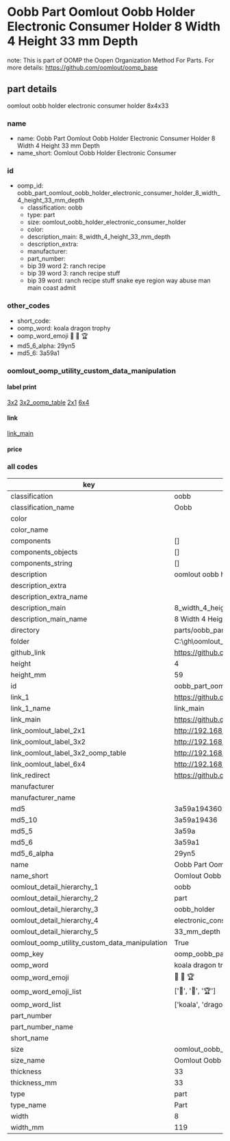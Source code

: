# Oobb Part Oomlout Oobb Holder Electronic Consumer Holder 8 Width 4 Height 33 mm Depth  

note: This is part of OOMP the Oopen Organization Method For Parts. For more details: https://github.com/oomlout/oomp_base

##  part details
  



oomlout oobb holder electronic consumer holder 8x4x33



### name
* name: Oobb Part Oomlout Oobb Holder Electronic Consumer Holder 8 Width 4 Height 33 mm Depth
* name_short: Oomlout Oobb Holder Electronic Consumer
### id
* oomp_id: oobb_part_oomlout_oobb_holder_electronic_consumer_holder_8_width_4_height_33_mm_depth
  * classification: oobb
  * type: part
  * size: oomlout_oobb_holder_electronic_consumer_holder
  * color: 
  * description_main: 8_width_4_height_33_mm_depth
  * description_extra: 
  * manufacturer: 
  * part_number: 
  * bip 39 word 2: ranch recipe
  * bip 39 word 3: ranch recipe stuff
  * bip 39 word: ranch recipe stuff snake eye region way abuse man main coast admit

### other_codes
* short_code: 
* oomp_word: koala dragon trophy
* oomp_word_emoji :koala: :dragon: :trophy:
* md5_6_alpha: 29yn5
* md5_6: 3a59a1






### oomlout_oomp_utility_custom_data_manipulation
#### label print
[3x2](http://192.168.1.245:1112/?label=oomp%2029yn5)
[3x2_oomp_table](http://192.168.1.108:1112/?label=oomp%2029yn5)
[2x1](http://192.168.1.242:1112/?label=oomp%2029yn5)
[6x4](http://192.168.1.55:1112/?label=oomp%2029yn5)    

#### link

[link_main](https://github.com/oomlout/oomlout_oobb_version_4_generated_parts/tree/main/navigation_oomp/oobb/part/oomlout_oobb_holder_electronic_consumer_holder/8_width_4_height_33_mm_depth/part)                              

#### price







### all codes 
| key | value |  
| --- | --- |  
| classification | oobb |  
| classification_name | Oobb |  
| color |  |  
| color_name |  |  
| components | [] |  
| components_objects | [] |  
| components_string | [] |  
| description | oomlout oobb holder electronic consumer holder 8x4x33 |  
| description_extra |  |  
| description_extra_name |  |  
| description_main | 8_width_4_height_33_mm_depth |  
| description_main_name | 8 Width 4 Height 33 mm Depth |  
| directory | parts/oobb_part_oomlout_oobb_holder_electronic_consumer_holder_8_width_4_height_33_mm_depth |  
| folder | C:\gh\oomlout_oobb_version_4_generated_parts\parts\oobb_part_oomlout_oobb_holder_electronic_consumer_holder_8_width_4_height_33_mm_depth |  
| github_link | https://github.com/oomlout/oomlout_oomp_part_src/tree/main/parts/oobb_part_oomlout_oobb_holder_electronic_consumer_holder_8_width_4_height_33_mm_depth |  
| height | 4 |  
| height_mm | 59 |  
| id | oobb_part_oomlout_oobb_holder_electronic_consumer_holder_8_width_4_height_33_mm_depth |  
| link_1 | https://github.com/oomlout/oomlout_oobb_version_4_generated_parts/tree/main/navigation_oomp/oobb/part/oomlout_oobb_holder_electronic_consumer_holder/8_width_4_height_33_mm_depth/part |  
| link_1_name | link_main |  
| link_main | https://github.com/oomlout/oomlout_oobb_version_4_generated_parts/tree/main/navigation_oomp/oobb/part/oomlout_oobb_holder_electronic_consumer_holder/8_width_4_height_33_mm_depth/part |  
| link_oomlout_label_2x1 | http://192.168.1.242:1112/?label=oomp%2029yn5 |  
| link_oomlout_label_3x2 | http://192.168.1.245:1112/?label=oomp%2029yn5 |  
| link_oomlout_label_3x2_oomp_table | http://192.168.1.108:1112/?label=oomp%2029yn5 |  
| link_oomlout_label_6x4 | http://192.168.1.55:1112/?label=oomp%2029yn5 |  
| link_redirect | https://github.com/oomlout/oomlout_oobb_version_4_generated_parts/tree/main/parts/oobb_oomlout_oobb_holder_electronic_consumer_holder_08_04_33 |  
| manufacturer |  |  
| manufacturer_name |  |  
| md5 | 3a59a19436013f02d2289cd3af2ced8c |  
| md5_10 | 3a59a19436 |  
| md5_5 | 3a59a |  
| md5_6 | 3a59a1 |  
| md5_6_alpha | 29yn5 |  
| name | Oobb Part Oomlout Oobb Holder Electronic Consumer Holder 8 Width 4 Height 33 mm Depth |  
| name_short | Oomlout Oobb Holder Electronic Consumer |  
| oomlout_detail_hierarchy_1 | oobb |  
| oomlout_detail_hierarchy_2 | part |  
| oomlout_detail_hierarchy_3 | oobb_holder |  
| oomlout_detail_hierarchy_4 | electronic_consumer_holder |  
| oomlout_detail_hierarchy_5 | 33_mm_depth |  
| oomlout_oomp_utility_custom_data_manipulation | True |  
| oomp_key | oomp_oobb_part_oomlout_oobb_holder_electronic_consumer_holder_8_width_4_height_33_mm_depth |  
| oomp_word | koala dragon trophy |  
| oomp_word_emoji | :koala: :dragon: :trophy: |  
| oomp_word_emoji_list | [':koala:', ':dragon:', ':trophy:'] |  
| oomp_word_list | ['koala', 'dragon', 'trophy'] |  
| part_number |  |  
| part_number_name |  |  
| short_name |  |  
| size | oomlout_oobb_holder_electronic_consumer_holder |  
| size_name | Oomlout Oobb Holder Electronic Consumer Holder |  
| thickness | 33 |  
| thickness_mm | 33 |  
| type | part |  
| type_name | Part |  
| width | 8 |  
| width_mm | 119 |  
